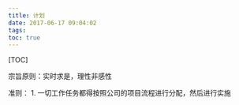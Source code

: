 ```yaml
---
title: 计划
date: 2017-06-17 09:04:02
tags:
toc: true
---
```


[TOC]

宗旨原则：实时求是，理性非感性

准则：
	1. 一切工作任务都得按照公司的项目流程进行分配，然后进行实施

